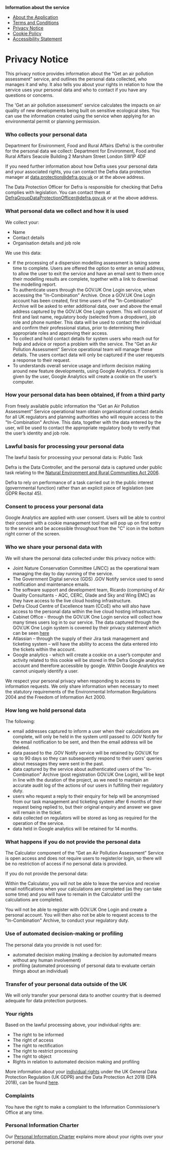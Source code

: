 **Information about the service**

- [About the Application](about.md)
- [Terms and Conditions](2-terms_and_conditions.md)
- [Privacy Notice](3-privacy_notice.md)
- [Cookie Policy](4-cookie_policy.md)
- [Accessibility Statement](5-accessibility_statement.md)


# Privacy Notice

This privacy notice provides information about the "Get an air pollution assessment" service, and outlines the personal data collected, who manages it and why. It also tells you about your rights in relation to how the service uses your personal data and who to contact if you have any questions or concerns.

The 'Get an air pollution assessment' service calculates the impacts on air quality of new developments being built on sensitive ecological sites. You can use the information created using the service when applying for an environmental permit or planning permission. 

### Who collects your personal data

Department for Environment, Food and Rural Affairs (Defra) is the controller for the personal data we collect:
  Department for Environment, Food and Rural Affairs
  Seacole Building
  2 Marsham Street
  London
  SW1P 4DF

If you need further information about how Defra uses your personal data and your associated rights, you can contact the Defra data protection manager at data.protection@defra.gov.uk or at the above address.

The Data Protection Officer for Defra is responsible for checking that Defra complies with legislation. You can contact them at DefraGroupDataProtectionOfficer@defra.gov.uk or at the above address.

### What personal data we collect and how it is used

We collect your:
- Name
- Contact details
- Organisation details and job role

We use this data:
- If the processing of a dispersion modelling assessment is taking some time to complete. Users are offered the option to enter an email address, to allow the user to exit the service and have an email sent to them once their modelling results are complete, together with a link to download the modelling report. 
- To authenticate users through the GOV.UK One Login service, when accessing the "In-Combination" Archive. Once a GOV.UK One Login account has been created, first time users of the "In-Combination" Archive will be asked to enter additional data, over and above the email address captured by the GOV.UK One Login system. This will consist of first and last name, regulatory body (selected from a dropdown), job role and phone number. This data will be used to contact the individual and confirm their professional status, prior to determining their appropriate roles and approving their access.
- To collect and hold contact details for system users who reach out for help and advice or report a problem with the service. The “Get an Air Pollution Assessment” Service operational team will manage these details. The users contact data will only be captured if the user requests a response to their request.
- To understands overall service usage and inform decision making around new feature developments, using Google Analytics. If consent is given by the user, Google Analytics will create a cookie on the user’s computer. 

### How your personal data has been obtained, if from a third party

From freely available public information the “Get an Air Pollution Assessment” Service operational team obtain organisational contact details for all UK regulators and planning authorities who will require access to the "In-Combination" Archive. This data, together with the data entered by the user, will be used to contact the appropriate regulatory body to verify that the user’s identity and job role.

### Lawful basis for processing your personal data

The lawful basis for processing your personal data is: Public Task 

Defra is the Data Controller, and the personal data is captured under public task relating to the [Natural Environment and Rural Communities Act 2006](https://www.legislation.gov.uk/ukpga/2006/16/contents).

Defra to rely on performance of a task carried out in the public interest (governmental function) rather than an explicit piece of legislation (see GDPR Recital 45).

### Consent to process your personal data

Google Analytics are applied with user consent. Users will be able to control their consent with a cookie management tool that will pop up on first entry to the service and be accessible throughout from the "C" icon in the bottom right corner of the screen.

### Who we share your personal data with

We will share the personal data collected under this privacy notice with:
- Joint Nature Conservation Committee (JNCC) as the operational team managing the day to day running of the service.
- The Government Digital service (GDS) .GOV Notify service used to send notification and maintenance emails.
- The software support and development team, Ricardo (comprising of Air Quality Consultants - AQC, CERC, Glade and Sky and Wing EMC) as they have access to the live cloud hosting infrastructure.
- Defra Cloud Centre of Excellence team (CCoE) who will also have access to the personal data within the live cloud hosting infrastructure.
- Cabinet Office - through the GOV.UK One Login service will collect how many times users log in to our service. The data captured through the GOV.UK One Login system is covered by their privacy statement which can be seen [here](https://signin.account.gov.uk/privacy-notice)
- Atlassian – through the supply of their Jira task management and ticketing system – will have the ability to access the data entered into the tickets within the account.
- Google analytics - which will create a cookie on a user’s computer and activity related to this cookie will be stored in the Defra Google analytics account and therefore accessible by google. Within Google Analytics we cannot uniquely identify a user.

We respect your personal privacy when responding to access to information requests. We only share information when necessary to meet the statutory requirements of the Environmental Information Regulations 2004 and the Freedom of Information Act 2000.

### How long we hold personal data

The following:
- email addresses captured to inform a user when their calculations are complete, will only be held in the system until passed to .GOV Notify for the email notification to be sent, and then the email address will be deleted. 
- data passed to the .GOV Notify service will be retained by GOV.UK for up to 90 days so they can subsequently respond to their users' queries about messages they were sent in the past.
- data captured by the service about authenticated users of the "In-Combination" Archive (post registration GOV.UK One Login), will be kept in line with the duration of the project, as we need to maintain an accurate audit log of the actions of our users in fulfilling their regulatory duty.
- users who request a reply to their enquiry for help will be anonymised from our task management and ticketing system after 6 months of their request being replied to, but their original enquiry and answer we gave will remain in the ticket.
- data collected on regulators will be stored as long as required for the operation of the service.
- data held in Google analytics will be retained for 14 months.

### What happens if you do not provide the personal data

The Calculator component of the “Get an Air Pollution Assessment” Service is open access and does not require users to register/or login, so there will be no restriction of access if no personal data is provided. 

If you do not provide the personal data:

Within the Calculator, you will not be able to leave the service and receive email notifications when your calculations are completed (as they can take some time) and you will have to remain in the Calculator until the calculations are completed.

You will not be able to register with GOV.UK One Login and create a personal account. You will then also not be able to request access to the "In-Combination" Archive, to conduct your regulatory duty.

### Use of automated decision-making or profiling

The personal data you provide is not used for:
- automated decision making (making a decision by automated means without any human involvement)
- profiling (automated processing of personal data to evaluate certain things about an individual)

### Transfer of your personal data outside of the UK

We will only transfer your personal data to another country that is deemed adequate for data protection purposes.

### Your rights

Based on the lawful processing above, your individual rights are:
- The right to be informed
- The right of access
- The right to rectification
- The right to restrict processing
- The right to object
- Rights in relation to automated decision making and profiling

More information about your [individual rights](https://ico.org.uk/for-organisations/guide-to-the-general-data-protection-regulation-gdpr/individual-rights/) under the UK General Data Protection Regulation (UK GDPR) and the Data Protection Act 2018 (DPA 2018), can be found [here](https://ico.org.uk/for-organisations/guide-to-the-general-data-protection-regulation-gdpr/individual-rights/).

### Complaints

You have the right to make a complaint to the Information Commissioner’s Office at any time.

### Personal Information Charter

Our [Personal Information Charter](https://www.gov.uk/government/organisations/department-for-environment-food-rural-affairs/about/personal-information-charter) explains more about your rights over your personal data.

